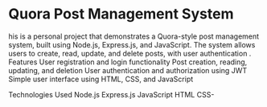 # Quora Post Management System
his is a personal project that demonstrates a Quora-style post management system, built using Node.js, Express.js, and JavaScript. The system allows users to create, read, update, and delete posts, with user authentication .
Features
User registration and login functionality
Post creation, reading, updating, and deletion
User authentication and authorization using JWT
Simple user interface using HTML, CSS, and JavaScript

Technologies Used
Node.js
Express.js
JavaScript
HTML
CSS-
